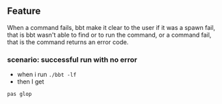 ## Feature

When a command fails, bbt make it clear to the user if it was a spawn fail, that is bbt wasn't able to find or to run the command, or a command fail, that is the command returns an error code.

### scenario: successful run with no error
- when i run `./bbt -lf`
- then I get 
```
pas glop
```

